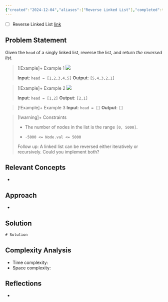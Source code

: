 ```yaml
---
{"created":"2024-12-04","aliases":["Reverse Linked List"],"completed":true,"redo":true,"Description":"Gotten it wrong too many times","leetcode-index":206,"link":"https://leetcode.com/problems/reverse-linked-list","difficulty":"Easy","tags":["leetcode/linked-list","leetcode/recursion","programming/practice","leetcode/problem"],"dg-publish":true,"permalink":"/study/dsa/leetcode/easy/206-reverse-linked-list/","dgPassFrontmatter":true}
---
```



- [ ] Reverse Linked List  [link](https://ticktick.com/webapp/#p/674f4562ebbe1a00000002b9/tasks/674f4615d10f53100c71b7a2) 

## Problem Statement
Given the `head` of a singly linked list, reverse the list, and return *the reversed list*.

 

>[!Example]+ Example 1
>![](https://assets.leetcode.com/uploads/2021/02/19/rev1ex1.jpg)
>
>**Input**: `head = [1,2,3,4,5]`
>**Output**: `[5,4,3,2,1]
`

>[!Example]+ Example 2
>![](https://assets.leetcode.com/uploads/2021/02/19/rev1ex2.jpg)
>
>**Input**: `head = [1,2]`
>**Output**: `[2,1]
`

>[!Example]+ Example 3
>**Input**: `head = []`
>**Output**: `[]
`

>[!warning]+ Constraints
>- The number of nodes in the list is the range `[0, 5000]`.
>
>- `-5000 <= Node.val <= 5000`
>
>
>
>
>
>
>
>
>Follow up: A linked list can be reversed either iteratively or recursively. Could you implement both?

## Relevant Concepts
- 

## Approach
- 
## Solution
```Java
# Solution
```

## Complexity Analysis
- Time complexity: 
- Space complexity: 

## Reflections
- 